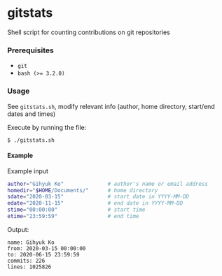 # gitstats

Shell script for counting contributions on git repositories

### Prerequisites

- `git`
- `bash (>= 3.2.0)`

### Usage

See `gitstats.sh`, modify relevant info (author, home directory, start/end dates and times)

Execute by running the file:

```console
$ ./gitstats.sh
```

#### Example

Example input

```sh
author="Gihyuk Ko"              # author's name or email address
homedir="$HOME/Documents/"      # home directory
sdate="2020-03-15"              # start date in YYYY-MM-DD
edate="2020-11-15"              # end date in YYYY-MM-DD
stime="00:00:00"                # start time
etime="23:59:59"                # end time
```

Output:

```console
name: Gihyuk Ko
from: 2020-03-15 00:00:00
to: 2020-06-15 23:59:59
commits: 226
lines: 1025826
```
